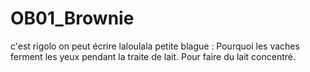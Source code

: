 # OB01_Brownie
c'est rigolo on peut écrire
laloulala
petite blague :  Pourquoi les vaches ferment les yeux pendant la traite de lait. 
Pour faire du lait concentré.
